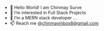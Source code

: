 - 👋 Hello World! I am Chinmay Surve
- 👀 I’m interested in Full Stack Projects
- 🌱 I’m a MERN stack developer ...
- 📫 Reach me @chinmayinbox8@gmail.com

<!---
chinmay4o/chinmay4o is a ✨ special ✨ repository because its `README.md` (this file) appears on your GitHub profile.
You can click the Preview link to take a look at your changes.
--->
